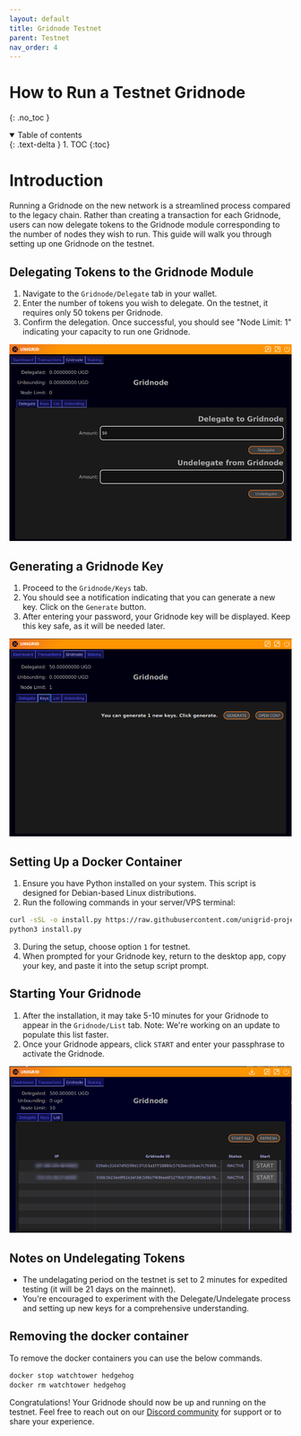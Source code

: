 ```yaml
---
layout: default
title: Gridnode Testnet
parent: Testnet
nav_order: 4
---
```


# How to Run a Testnet Gridnode
{: .no_toc }

<details open markdown="block">
  <summary>
    Table of contents
  </summary>
  {: .text-delta }
1. TOC
{:toc}
</details>

# Introduction

Running a Gridnode on the new network is a streamlined process compared to the legacy chain. Rather than creating a transaction for each Gridnode, users can now delegate tokens to the Gridnode module corresponding to the number of nodes they wish to run. This guide will walk you through setting up one Gridnode on the testnet.

## Delegating Tokens to the Gridnode Module

1. Navigate to the `Gridnode/Delegate` tab in your wallet.
2. Enter the number of tokens you wish to delegate. On the testnet, it requires only 50 tokens per Gridnode.
3. Confirm the delegation. Once successful, you should see "Node Limit: 1" indicating your capacity to run one Gridnode.

  ![](../../assets/images/gn_delegate.png)
  

## Generating a Gridnode Key

1. Proceed to the `Gridnode/Keys` tab. 
2. You should see a notification indicating that you can generate a new key. Click on the `Generate` button.
3. After entering your password, your Gridnode key will be displayed. Keep this key safe, as it will be needed later.

  ![](../../assets/images/keys_gn.png)
  
## Setting Up a Docker Container

1. Ensure you have Python installed on your system. This script is designed for Debian-based Linux distributions.
2. Run the following commands in your server/VPS terminal:

```bash
curl -sSL -o install.py https://raw.githubusercontent.com/unigrid-project/hedgehog-docker/master/install.py
python3 install.py
```


3. During the setup, choose option `1` for testnet.
4. When prompted for your Gridnode key, return to the desktop app, copy your key, and paste it into the setup script prompt.

## Starting Your Gridnode

1. After the installation, it may take 5-10 minutes for your Gridnode to appear in the `Gridnode/List` tab. Note: We're working on an update to populate this list faster.
2. Once your Gridnode appears, click `START` and enter your passphrase to activate the Gridnode.

  ![](../../assets/images/start_gn.png)


## Notes on Undelegating Tokens

- The undelagating period on the testnet is set to 2 minutes for expedited testing (it will be 21 days on the mainnet).
- You're encouraged to experiment with the Delegate/Undelegate process and setting up new keys for a comprehensive understanding.


## Removing the docker container

To remove the docker containers you can use the below commands.

```bash
docker stop watchtower hedgehog
docker rm watchtower hedgehog
```

Congratulations! Your Gridnode should now be up and running on the testnet. Feel free to reach out on our [Discord community](https://discord.gg/p5Tm4rX6EH) for support or to share your experience.
